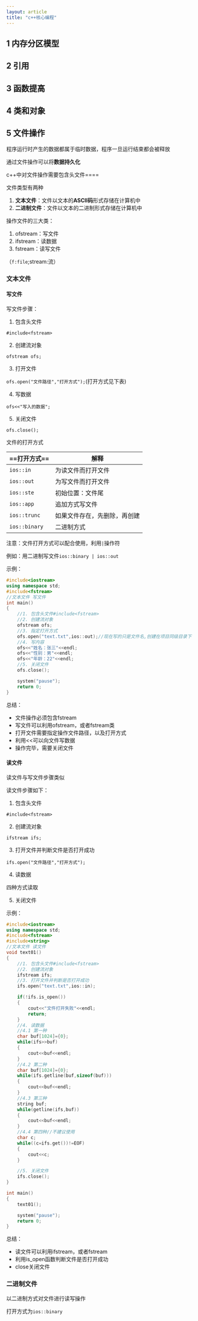 ```yaml
---
layout: article
title: "c++核心编程"
---
```


## 1 内存分区模型

## 2 引用

## 3 函数提高

## 4 类和对象

## 5 文件操作

程序运行时产生的数据都属于临时数据，程序一旦运行结束都会被释放

通过文件操作可以将**数据持久化**

c++中对文件操作需要包含头文件==<fstream>==



文件类型有两种

1. **文本文件**：文件以文本的**ASCII码**形式存储在计算机中
2. **二进制文件**：文件以文本的二进制形式存储在计算机中



操作文件的三大类：

1. ofstream：写文件
2. ifstream：读数据
3. fstream：读写文件

（`f:file`;stream:流）

### 文本文件

#### 写文件

写文件步骤：

1. 包含头文件

`#include<fstream>`

2. 创建流对象

`ofstream ofs;`

3. 打开文件

`ofs.open("文件路径","打开方式");`(打开方式见下表)

4. 写数据

`ofs<<"写入的数据";`

5. 关闭文件

`ofs.close();`



文件的打开方式

| ==打开方式==  | 解释                         |
| ------------- | ---------------------------- |
| `ios::in`     | 为读文件而打开文件           |
| `ios::out`    | 为写文件而打开文件           |
| `ios::ste`    | 初始位置：文件尾             |
| `ios::app`    | 追加方式写文件               |
| `ios::trunc`  | 如果文件存在，先删除，再创建 |
| `ios::binary` | 二进制方式                   |

注意：文件打开方式可以配合使用，利用`|`操作符

例如：用二进制写文件`ios::binary | ios::out`

示例：

```c++
#include<iostream>
using namespace std;
#include<fstream>
//文本文件 写文件
int main()
{
	//1. 包含头文件#include<fstream>
	//2. 创建流对象
	ofstream ofs;
	//3. 指定打开方式
	ofs.open("text.txt",ios::out);//现在写的只是文件名,创建在项目同级目录下
	//4. 写内容
	ofs<<"姓名：张三"<<endl;
	ofs<<"性别：男"<<endl;
	ofs<<"年龄：22"<<endl;
	//5. 关闭文件
	ofs.close();

	system("pause");
	return 0;
}
```

总结：

- 文件操作必须包含fstream
- 写文件可以利用ofstream，或者fstream类
- 打开文件需要指定操作文件路径，以及打开方式
- 利用<<可以向文件写数据
- 操作完毕，需要关闭文件



#### 读文件

读文件与写文件步骤类似



读文件步骤如下：

1. 包含头文件

`#include<fstream>`

2. 创建流对象

`ifstream ifs;`

3. 打开文件并判断文件是否打开成功

`ifs.open("文件路径","打开方式");`

4. 读数据

四种方式读取

5. 关闭文件



示例：

```c++
#include<iostream>
using namespace std;
#include<fstream>
#include<string>
//文本文件 读文件
void text01()
{
	//1. 包含头文件#include<fstream>
	//2. 创建流对象
	ifstream ifs;
	//3. 打开文件并判断是否打开成功
	ifs.open("text.txt",ios::in);

	if(!ifs.is_open())
	{
		cout<<"文件打开失败"<<endl;
		return;
	}
	//4. 读数据
	//4.1 第一种
	char buf[1024]={0};
	while(ifs>>buf)
	{
		cout<<buf<<endl;
	}
	//4.2 第二种
	char buf[1024]={0};
	while(ifs.getline(buf,sizeof(buf)))
	{
		cout<<buf<<endl;
	}
	//4.3 第三种
	string buf;
	while(getline(ifs,buf))
	{
		cout<<buf<<endl;
	}
	//4.4 第四种//不建议使用
	char c;
	while((c=ifs.get())!=EOF)
	{
		cout<<c;
	}

	//5. 关闭文件
	ifs.close();
}

int main()
{
	text01();

	system("pause");
	return 0;
}
```

总结：

- 读文件可以利用ifstream，或者fstream
- 利用is_open函数判断文件是否打开成功
- close关闭文件



### 二进制文件

以二进制方式对文件进行读写操作

打开方式为`ios::binary`

